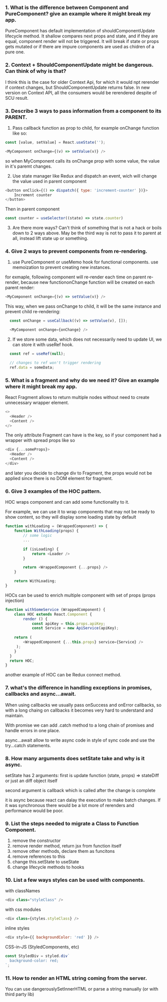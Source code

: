 ### 1. What is the difference between Component and PureComponent? give an example where it might break my app.

PureComponent has default implementation of shouldComponentUpdate lifecycle method.
It shallow compares next props and state, and if they are equal, component render will not be triggered.
It will break if state or props gets mutated or if there are impure components are used as chidren of a pure one.


### 2. Context + ShouldComponentUpdate might be dangerous. Can think of why is that?

I think this is the case for older Context Api, for which it would npt rerender if context changes, but ShouldComponentUpdate returns false. In new version on Context API, all the consumers would be rerendered despite of SCU result.


### 3. Describe 3 ways to pass information from a component to its PARENT.

1. Pass callback function as prop to child, for example onChange function like so:
```js
const [value, setValue] = React.useState('');

<MyComponent onChange={(v) => setValue(v)} />
```
so when MyComponent calls its onChange prop with some value, the value in it's paremt changes.

2. Use state manager like Redux and dispatch an event, wich will change the value used in parent component

```js
<button onClick={() => dispatch({ type: 'increment-counter' })}>
    Increment counter
</button>
```

Then in parent component

```js
const counter = useSelector((state) => state.counter)
```

3. Are there more ways? Can't think of something that is not a hack or boils down to 2 ways above.
May be the third way is not to pass it to parent at all, instead lift state up or something.


### 4. Give 2 ways to prevent components from re-rendering.

1. use PureComponent or useMemo hook for functional components.
use memoization to prevent creating new instances.

for exmaple, following component will re-render each time on parent re-render, because new functiononChange function will be created on each parent render:
```js
<MyComponent onChange={(v) => setValue(v)} />
```
This way, when we pass onChange to child, it will be the same instance and prevent child re-rendering:
```js
  const onChange = useCallback((v) => setValue(v), []);

  <MyComponent onChange={onChange} />
```

2. If we store some data, which does not necessarily need to update UI, we can store it with useRef hook.
```js
  const ref = useRef(null);

  // changes to ref won't trigger rendering
  ref.data = someData;
```


### 5. What is a fragment and why do we need it? Give an example where it might break my app.

React Fragment allows to return multiple nodes without need to create unnecessary wrapper element.
```js
<>
  <Header />
  <Content />
</>
```
The only attribute Fragment can have is the key, so if your component had a wrapper with spread props like so
```js
<div {...someProps}>
  <Header />
  <Content />
</div>
```

and later you decide to change div to Fragment, the props would not be applied since there is no DOM element for fragment.


### 6. Give 3 examples of the HOC pattern.

HOC wraps component and can add some functionality to it.

For example, we can use it to wrap components that may not be ready to show content, so they will display some loading state by default

```js
function withLoading = (WrappedComponent) => {
    function WithLoading(props) {
        // some logic 
	    ...

	    if (isLoading) {
            return <Loader /> 
	    }

	    return <WrappedComponent {...props} />
	}

    return WithLoading;
}
```

HOCs can be used to enrich multiple component with set of props (props injection)
```js
function withSomeService (WrappedComponent) {
    class HOC extends React.Component {
        render () {
            const apiKey = this.props.apiKey;
            const Service = new ApiService(apiKey);
   
    return (
        <WrappedComponent {...this.props} service={Service} />
     );
    }
  }
  return HOC;
}
```

another example of HOC can be Redux connect method.


### 7. what's the difference in handling exceptions in promises, callbacks and async...await.

When using callbacks we usually pass onSuccess and onError callbacks, so with a long chaing on callbacks it becomes very hard to understand and maintain.

With promise we can add .catch method to a long chain of promises and handle errors in one place.

async...await allow to write async code in style of sync code and use the try...catch statements.


### 8. How many arguments does setState take and why is it async.

setState has 2 arguments:
first is update function (state, props) => stateDiff or just an diff object itself

second argument is callback which is called after the change is complete

it is async because react can dalay the execution to make batch changes. If it was synchronous there would be a lot more of rerenders and performance would be poor.


### 9. List the steps needed to migrate a Class to Function Component.

1. remove the constructor
2. remove render method, return jsx from function itself
3. remove other methods, declare them as funcitons
4. remove references to this
5. change this.setState to useState
6. change lifecycle methods to hooks

### 10. List a few ways styles can be used with components.

with classNames
```js
<div class="styleClass" />
```
with css modules
```js
<div class={styles.styleClass} />
```
inline styles
```js
<div style={{ backgroundColor: 'red' }} />
```

CSS-in-JS (StyledComponents, etc)

```js
const StyledDiv = styled.div`
  background-color: red;
`;
```


### 11. How to render an HTML string coming from the server.

You can use dangerouslySetInnerHTML or parse a string manually (or with third party lib)